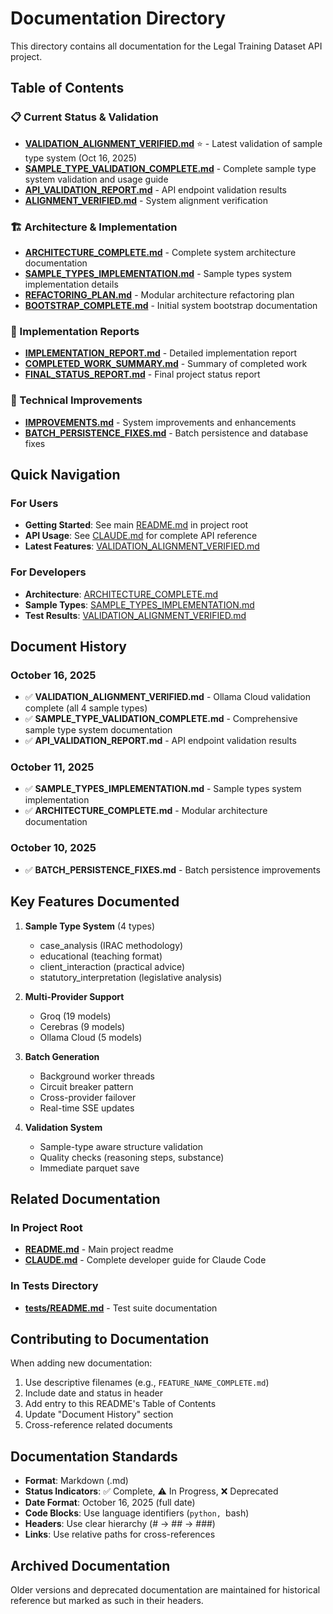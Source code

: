 # Documentation Directory

This directory contains all documentation for the Legal Training Dataset API project.

## Table of Contents

### 📋 Current Status & Validation
- **[VALIDATION_ALIGNMENT_VERIFIED.md](VALIDATION_ALIGNMENT_VERIFIED.md)** ⭐ - Latest validation of sample type system (Oct 16, 2025)
- **[SAMPLE_TYPE_VALIDATION_COMPLETE.md](SAMPLE_TYPE_VALIDATION_COMPLETE.md)** - Complete sample type system validation and usage guide
- **[API_VALIDATION_REPORT.md](API_VALIDATION_REPORT.md)** - API endpoint validation results
- **[ALIGNMENT_VERIFIED.md](ALIGNMENT_VERIFIED.md)** - System alignment verification

### 🏗️ Architecture & Implementation
- **[ARCHITECTURE_COMPLETE.md](ARCHITECTURE_COMPLETE.md)** - Complete system architecture documentation
- **[SAMPLE_TYPES_IMPLEMENTATION.md](SAMPLE_TYPES_IMPLEMENTATION.md)** - Sample types system implementation details
- **[REFACTORING_PLAN.md](REFACTORING_PLAN.md)** - Modular architecture refactoring plan
- **[BOOTSTRAP_COMPLETE.md](BOOTSTRAP_COMPLETE.md)** - Initial system bootstrap documentation

### 📝 Implementation Reports
- **[IMPLEMENTATION_REPORT.md](IMPLEMENTATION_REPORT.md)** - Detailed implementation report
- **[COMPLETED_WORK_SUMMARY.md](COMPLETED_WORK_SUMMARY.md)** - Summary of completed work
- **[FINAL_STATUS_REPORT.md](FINAL_STATUS_REPORT.md)** - Final project status report

### 🔧 Technical Improvements
- **[IMPROVEMENTS.md](IMPROVEMENTS.md)** - System improvements and enhancements
- **[BATCH_PERSISTENCE_FIXES.md](BATCH_PERSISTENCE_FIXES.md)** - Batch persistence and database fixes

## Quick Navigation

### For Users
- **Getting Started**: See main [README.md](../README.md) in project root
- **API Usage**: See [CLAUDE.md](../CLAUDE.md) for complete API reference
- **Latest Features**: [VALIDATION_ALIGNMENT_VERIFIED.md](VALIDATION_ALIGNMENT_VERIFIED.md)

### For Developers
- **Architecture**: [ARCHITECTURE_COMPLETE.md](ARCHITECTURE_COMPLETE.md)
- **Sample Types**: [SAMPLE_TYPES_IMPLEMENTATION.md](SAMPLE_TYPES_IMPLEMENTATION.md)
- **Test Results**: [VALIDATION_ALIGNMENT_VERIFIED.md](VALIDATION_ALIGNMENT_VERIFIED.md)

## Document History

### October 16, 2025
- ✅ **VALIDATION_ALIGNMENT_VERIFIED.md** - Ollama Cloud validation complete (all 4 sample types)
- ✅ **SAMPLE_TYPE_VALIDATION_COMPLETE.md** - Comprehensive sample type system documentation
- ✅ **API_VALIDATION_REPORT.md** - API endpoint validation results

### October 11, 2025
- ✅ **SAMPLE_TYPES_IMPLEMENTATION.md** - Sample types system implementation
- ✅ **ARCHITECTURE_COMPLETE.md** - Modular architecture documentation

### October 10, 2025
- ✅ **BATCH_PERSISTENCE_FIXES.md** - Batch persistence improvements

## Key Features Documented

1. **Sample Type System** (4 types)
   - case_analysis (IRAC methodology)
   - educational (teaching format)
   - client_interaction (practical advice)
   - statutory_interpretation (legislative analysis)

2. **Multi-Provider Support**
   - Groq (19 models)
   - Cerebras (9 models)
   - Ollama Cloud (5 models)

3. **Batch Generation**
   - Background worker threads
   - Circuit breaker pattern
   - Cross-provider failover
   - Real-time SSE updates

4. **Validation System**
   - Sample-type aware structure validation
   - Quality checks (reasoning steps, substance)
   - Immediate parquet save

## Related Documentation

### In Project Root
- **[README.md](../README.md)** - Main project readme
- **[CLAUDE.md](../CLAUDE.md)** - Complete developer guide for Claude Code

### In Tests Directory
- **[tests/README.md](../tests/README.md)** - Test suite documentation

## Contributing to Documentation

When adding new documentation:
1. Use descriptive filenames (e.g., `FEATURE_NAME_COMPLETE.md`)
2. Include date and status in header
3. Add entry to this README's Table of Contents
4. Update "Document History" section
5. Cross-reference related documents

## Documentation Standards

- **Format**: Markdown (.md)
- **Status Indicators**: ✅ Complete, ⚠️ In Progress, ❌ Deprecated
- **Date Format**: October 16, 2025 (full date)
- **Code Blocks**: Use language identifiers (```python, ```bash)
- **Headers**: Use clear hierarchy (# → ## → ###)
- **Links**: Use relative paths for cross-references

## Archived Documentation

Older versions and deprecated documentation are maintained for historical reference but marked as such in their headers.
